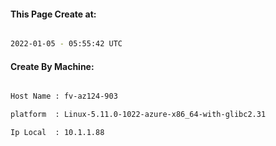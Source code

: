 
   
#### This Page Create at:

```bash

2022-01-05 - 05:55:42 UTC

```

#### Create By Machine:

```bash

Host Name : fv-az124-903

platform  : Linux-5.11.0-1022-azure-x86_64-with-glibc2.31

Ip Local  : 10.1.1.88

```

